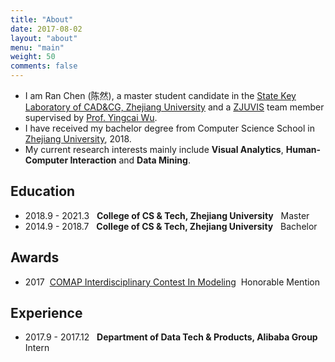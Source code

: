 ```yaml
---
title: "About"
date: 2017-08-02
layout: "about"
menu: "main"
weight: 50
comments: false
---
```


- I am Ran Chen (陈然), a master student candidate in the [State Key Laboratory of CAD&CG, Zhejiang University](http://www.cad.zju.edu.cn/) and a [ZJUVIS](http://zjuvis.org/) team member supervised by [Prof. Yingcai Wu](http://www.ycwu.org/).
- I have received my bachelor degree from Computer Science School in [Zhejiang University](http://www.zju.edu.cn/), 2018. 
- My current research interests mainly include **Visual Analytics**, **Human-Computer Interaction** and **Data Mining**.

## Education
- 2018.9 - 2021.3 &nbsp; **College of CS & Tech, Zhejiang University** &nbsp; Master
- 2014.9 - 2018.7 &nbsp; **College of CS & Tech, Zhejiang University** &nbsp; Bachelor

## Awards
- 2017&nbsp; [COMAP Interdisciplinary Contest In Modeling](http://www.comap.com/) &nbsp;Honorable Mention

## Experience
- 2017.9 - 2017.12 &nbsp; **Department of Data Tech & Products, Alibaba Group** &nbsp; Intern
